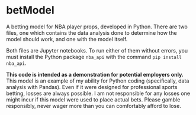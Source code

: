 # betModel
A betting model for NBA player props, developed in Python. There are two files, one which contains the data analysis done to determine how the model should work, and one with the model itself.

Both files are Jupyter notebooks. To run either of them without errors, you must install the Python package `nba_api` with the command `pip install nba_api`.

**This code is intended as a demonstration for potential employers only.** This model is an example of my ability for Python coding (specifically, data analysis with Pandas). Even if it were designed for professional sports betting, losses are always possible. I am not responsible for any losses one might incur if this model were used to place actual bets. Please gamble responsibly, never wager more than you can comfortably afford to lose.
